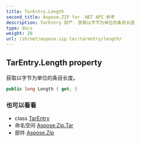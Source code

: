 ```yaml
---
title: TarEntry.Length
second_title: Aspose.ZIP for .NET API 参考
description: TarEntry 财产. 获取以字节为单位的条目长度
type: docs
weight: 20
url: /zh/net/aspose.zip.tar/tarentry/length/
---
```

## TarEntry.Length property

获取以字节为单位的条目长度。

```csharp
public long Length { get; }
```

### 也可以看看

* class [TarEntry](../)
* 命名空间 [Aspose.Zip.Tar](../../tarentry/)
* 部件 [Aspose.Zip](../../../)


